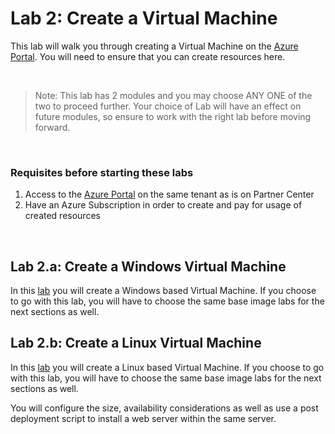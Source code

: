 # Lab 2: Create a Virtual Machine 

This lab will walk you through creating a Virtual Machine on the [Azure Portal](https://portal.azure.com/#home). You will need to ensure that you can create resources here.

<br />

> Note: This lab has 2 modules and you may choose ANY ONE of the two to proceed further. Your choice of Lab will have an effect on future modules, so ensure to work with the right lab before moving forward. 

<br />

### Requisites before starting these labs
1. Access to the [Azure Portal](https://portal.azure.com/#home) on the same tenant as is on Partner Center 
1. Have an Azure Subscription in order to create and pay for usage of created resources

<br />

## Lab 2.a: Create a Windows Virtual Machine
In this [lab](/Labs/Lab2%20-%20VM%20Creation/Lab2.a%20-%20Create%20a%20Windows%20Virtual%20Machine) you will create a Windows based Virtual Machine. If you choose to go with this lab, you will have to choose the same base image labs for the next sections as well.

## Lab 2.b: Create a Linux Virtual Machine
In this [lab](/Labs/Lab2%20-%20VM%20Creation/Lab2.b%20-%20Create%20a%20Linux%20Virtual%20Machine) you will create a Linux based Virtual Machine. If you choose to go with this lab, you will have to choose the same base image labs for the next sections as well.

 You will configure the size, availability considerations as well as use a post deployment script to install a web server within the same server.
